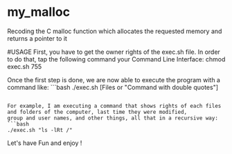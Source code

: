 # my_malloc
Recoding the C malloc function which allocates the requested memory and returns a pointer to it

#USAGE
First, you have to get the owner rights of the exec.sh file. In order to do that, tap the following command your Command Line Interface:
chmod exec.sh 755

Once the first step is done, we are now able to execute the program with a command like: ```bash 
./exec.sh [Files or "Command with double quotes"]
```

For example, I am executing a command that shows rights of each files and folders of the computer, last time they were modified,
group and user names, and other things, all that in a recursive way:
```bash
./exec.sh "ls -lRt /"
```

Let's have Fun and enjoy !
